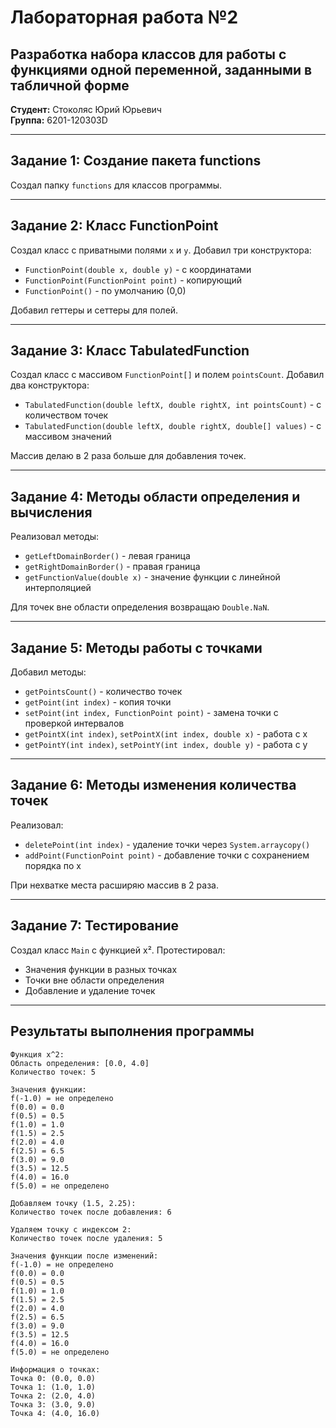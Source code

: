 # Лабораторная работа №2
## Разработка набора классов для работы с функциями одной переменной, заданными в табличной форме

**Студент:** Стоколяс Юрий Юрьевич  
**Группа:** 6201-120303D

---

## Задание 1: Создание пакета functions

Создал папку `functions` для классов программы.

---

## Задание 2: Класс FunctionPoint

Создал класс с приватными полями `x` и `y`. Добавил три конструктора:
- `FunctionPoint(double x, double y)` - с координатами
- `FunctionPoint(FunctionPoint point)` - копирующий
- `FunctionPoint()` - по умолчанию (0,0)

Добавил геттеры и сеттеры для полей.

---

## Задание 3: Класс TabulatedFunction

Создал класс с массивом `FunctionPoint[]` и полем `pointsCount`. Добавил два конструктора:
- `TabulatedFunction(double leftX, double rightX, int pointsCount)` - с количеством точек
- `TabulatedFunction(double leftX, double rightX, double[] values)` - с массивом значений

Массив делаю в 2 раза больше для добавления точек.

---

## Задание 4: Методы области определения и вычисления

Реализовал методы:
- `getLeftDomainBorder()` - левая граница
- `getRightDomainBorder()` - правая граница  
- `getFunctionValue(double x)` - значение функции с линейной интерполяцией

Для точек вне области определения возвращаю `Double.NaN`.

---

## Задание 5: Методы работы с точками

Добавил методы:
- `getPointsCount()` - количество точек
- `getPoint(int index)` - копия точки
- `setPoint(int index, FunctionPoint point)` - замена точки с проверкой интервалов
- `getPointX(int index)`, `setPointX(int index, double x)` - работа с x
- `getPointY(int index)`, `setPointY(int index, double y)` - работа с y

---

## Задание 6: Методы изменения количества точек

Реализовал:
- `deletePoint(int index)` - удаление точки через `System.arraycopy()`
- `addPoint(FunctionPoint point)` - добавление точки с сохранением порядка по x

При нехватке места расширяю массив в 2 раза.

---

## Задание 7: Тестирование

Создал класс `Main` с функцией x². Протестировал:
- Значения функции в разных точках
- Точки вне области определения
- Добавление и удаление точек

---

## Результаты выполнения программы

```
Функция x^2:
Область определения: [0.0, 4.0]
Количество точек: 5

Значения функции:
f(-1.0) = не определено
f(0.0) = 0.0
f(0.5) = 0.5
f(1.0) = 1.0
f(1.5) = 2.5
f(2.0) = 4.0
f(2.5) = 6.5
f(3.0) = 9.0
f(3.5) = 12.5
f(4.0) = 16.0
f(5.0) = не определено

Добавляем точку (1.5, 2.25):
Количество точек после добавления: 6

Удаляем точку с индексом 2:
Количество точек после удаления: 5

Значения функции после изменений:
f(-1.0) = не определено
f(0.0) = 0.0
f(0.5) = 0.5
f(1.0) = 1.0
f(1.5) = 2.5
f(2.0) = 4.0
f(2.5) = 6.5
f(3.0) = 9.0
f(3.5) = 12.5
f(4.0) = 16.0
f(5.0) = не определено

Информация о точках:
Точка 0: (0.0, 0.0)
Точка 1: (1.0, 1.0)
Точка 2: (2.0, 4.0)
Точка 3: (3.0, 9.0)
Точка 4: (4.0, 16.0)
```


